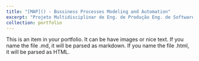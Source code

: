 ```yaml
---
title: "[MAP]() - Bussiness Processes Modeling and Automation"
excerpt: "Projeto Multidisciplinar de Eng. de Produção Eng. de Software e Psicologia com objetivo de otimizar, modernizar e colocar em prática um novo modelo de gestão do conhecimento e de pessoas, o Departamento Geral do Pessoal (DGP) do Exército Brasileiro com a modelagem de 200 processos em notação BPMN e melhoria de 16 macroprocessos contando com uma proposição de arquitetura de macroprocessos da instituição [![Projeto MAP](https://img.youtube.com/vi/qaLZMVd3JXQ/0.jpg)](https://www.youtube.com/watch?v=qaLZMVd3JXQ)"
collection: portfolio
---
```


This is an item in your portfolio. It can be have images or nice text. If you name the file .md, it will be parsed as markdown. If you name the file .html, it will be parsed as HTML. 
